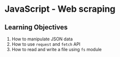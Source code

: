 # JavaScript - Web scraping

## Learning Objectives

1. How to manipulate JSON data
2. How to use `request` and `fetch` API
3. How to read and write a file using `fs` module
